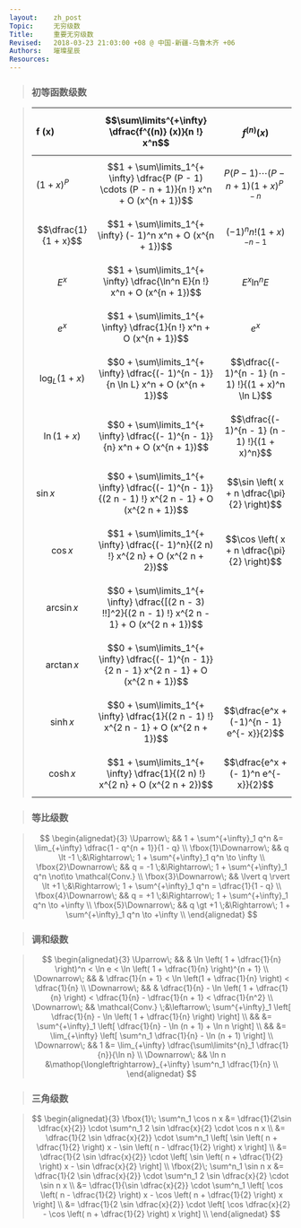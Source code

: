```yaml
---
layout:    zh_post
Topic:     无穷级数
Title:     重要无穷级数
Revised:   2018-03-23 21:03:00 +08 @ 中国-新疆-乌鲁木齐 +06
Authors:   璀璨星辰
Resources:
---
```


> ### 初等函数级数

> | **f (x)** | **$$\sum\limits^{+\infty}  \dfrac{f^{(n)} (x)}{n !} x^n$$** | **$$f^{(n)} (x)$$** |
> | :------------------- | :--------------------------------------- | :--------------------------------------- |
> | $(1 + x)^P$          | $$1 + \sum\limits_1^{+ \infty} \dfrac{P (P - 1) \cdots (P - n + 1)}{n !} x^n + O (x^{n + 1})$$ | $$P (P - 1) \cdots (P - n + 1) (1 + x)^{P - n}$$ |
> | $$\dfrac{1}{1 + x}$$ | $$1 + \sum\limits_1^{+ \infty} (- 1)^n x^n + O (x^{n + 1})$$ | $$(- 1)^n n ! (1 + x)^{- n - 1}$$        |
> | $$E^x$$              | $$1 + \sum\limits_1^{+ \infty} \dfrac{\ln^n E}{n !} x^n + O (x^{n + 1})$$ | $$E^x \ln^n E$$                          |
> | $$e^x$$              | $$1 + \sum\limits_1^{+ \infty} \dfrac{1}{n !} x^n + O (x^{n + 1})$$ | $$e^x$$                                  |
> | $$\log_L (1 + x)$$   | $$0 + \sum\limits_1^{+ \infty} \dfrac{(- 1)^{n - 1}}{n \ln L} x^n + O (x^{n + 1})$$ | $$\dfrac{(- 1)^{n - 1} (n - 1) !}{(1 + x)^n \ln L}$$ |
> | $$\ln (1 + x)$$      | $$0 + \sum\limits_1^{+ \infty} \dfrac{(- 1)^{n - 1}}{n} x^n + O (x^{n + 1})$$ | $$\dfrac{(- 1)^{n - 1} (n - 1) !}{(1 + x)^n}$$ |
> | $\sin x$             | $$0 + \sum\limits_1^{+ \infty} \dfrac{(- 1)^{n - 1}}{(2 n - 1) !} x^{2 n - 1} + O (x^{2 n + 1})$$ | $$\sin \left( x + n \dfrac{\pi}{2} \right)$$ |
> | $$\cos x$$           | $$1 + \sum\limits_1^{+ \infty} \dfrac{(- 1)^n}{(2 n) !} x^{2 n} + O (x^{2 n + 2})$$ | $$\cos \left( x + n \dfrac{\pi}{2} \right)$$ |
> | $$\arcsin x$$        | $$0 + \sum\limits_1^{+ \infty} \dfrac{[(2 n - 3) !!]^2}{(2 n - 1) !} x^{2 n - 1} + O (x^{2 n + 1})$$ |                                          |
> | $$\arctan x$$        | $$0 + \sum\limits_1^{+ \infty} \dfrac{(- 1)^{n - 1}}{2 n - 1} x^{2 n - 1} + O (x^{2 n + 1})$$ |                                          |
> | $$\sinh x$$          | $$0 + \sum\limits_1^{+ \infty} \dfrac{1}{(2 n - 1) !} x^{2 n - 1} + O (x^{2 n + 1})$$ | $$\dfrac{e^x + (-1)^{n - 1} e^{- x}}{2}$$ |
> | $$\cosh x$$          | $$1 + \sum\limits_1^{+ \infty} \dfrac{1}{(2 n) !} x^{2 n} + O (x^{2 n + 2})$$ | $$\dfrac{e^x + (- 1)^n e^{- x}}{2}$$     |

> ### 等比级数

> $$
> \begin{alignedat}{3}
> \Uparrow\; && 1 + \sum^{+\infty}_1 q^n &= \lim_{+\infty} \dfrac{1 - q^{n + 1}}{1 - q} \\
> \fbox{1}\Downarrow\; && q \lt -1 \;&\Rightarrow\; 1 + \sum^{+\infty}_1 q^n \to \infty \\
> \fbox{2}\Downarrow\; && q = -1 \;&\Rightarrow\; 1 + \sum^{+\infty}_1 q^n \not\to \mathcal{Conv.} \\
> \fbox{3}\Downarrow\; && \lvert q \rvert \lt +1 \;&\Rightarrow\; 1 + \sum^{+\infty}_1 q^n = \dfrac{1}{1 - q} \\
> \fbox{4}\Downarrow\; && q = +1 \;&\Rightarrow\; 1 + \sum^{+\infty}_1 q^n \to +\infty \\
> \fbox{5}\Downarrow\; && q \gt +1 \;&\Rightarrow\; 1 + \sum^{+\infty}_1 q^n \to +\infty \\
> \end{alignedat}
> $$
>

> ### 调和级数

> $$
> \begin{alignedat}{3}
> \Uparrow\;   &&                   & \ln \left( 1 + \dfrac{1}{n} \right)^n < \ln e < \ln \left( 1 + \dfrac{1}{n} \right)^{n + 1} \\
> \Downarrow\; &&                   & \dfrac{1}{n + 1} < \ln \left(1 + \dfrac{1}{n} \right) < \dfrac{1}{n} \\
> \Downarrow\; &&                   & \dfrac{1}{n} - \ln \left( 1 + \dfrac{1}{n} \right) < \dfrac{1}{n} - \dfrac{1}{n + 1} < \dfrac{1}{n^2} \\
> \Downarrow\; && \mathcal{Conv.} \;&\leftarrow\; \sum^{+\infty}_1 \left[ \dfrac{1}{n} - \ln \left( 1 + \dfrac{1}{n} \right) \right] \\
>              &&                   &= \sum^{+\infty}_1 \left[ \dfrac{1}{n} - \ln (n + 1) + \ln n \right] \\
>              &&                   &= \lim_{+\infty} \left[ \sum^n_1 \dfrac{1}{n} - \ln (n + 1) \right] \\
> \Downarrow\; &&                 1 &= \lim_{+\infty} \dfrac{\sum\limits^{n}_1 \dfrac{1}{n}}{\ln n} \\
> \Downarrow\; &&             \ln n &\mathop{\longleftrightarrow}_{+\infty} \sum^n_1 \dfrac{1}{n} \\
> \end{alignedat}
> $$
>

> ### 三角级数

> $$
> \begin{alignedat}{3}
> \fbox{1}\; \sum^n_1 \cos n x &= \dfrac{1}{2\sin \dfrac{x}{2}} \cdot \sum^n_1 2 \sin \dfrac{x}{2} \cdot \cos n x \\
>                              &= \dfrac{1}{2 \sin \dfrac{x}{2}} \cdot \sum^n_1 \left[ \sin \left( n + \dfrac{1}{2} \right) x - \sin \left( n - \dfrac{1}{2} \right) x \right] \\
>                              &= \dfrac{1}{2 \sin \dfrac{x}{2}} \cdot \left[ \sin \left( n + \dfrac{1}{2} \right) x - \sin \dfrac{x}{2} \right] \\
> \fbox{2}\; \sum^n_1 \sin n x &= \dfrac{1}{2 \sin \dfrac{x}{2}} \cdot \sum^n_1 2 \sin \dfrac{x}{2} \cdot \sin n x \\
>                              &= \dfrac{1}{\sin \dfrac{x}{2}} \cdot \sum^n_1 \left[ \cos \left( n - \dfrac{1}{2} \right) x - \cos \left( n + \dfrac{1}{2} \right) x \right] \\
>                              &= \dfrac{1}{2 \sin \dfrac{x}{2}} \cdot \left[ \cos \dfrac{x}{2} - \cos \left( n + \dfrac{1}{2} \right) x \right] \\
> \end{alignedat}
> $$
>
